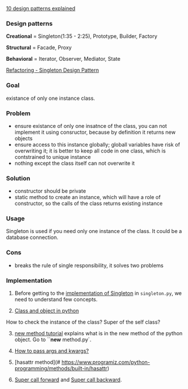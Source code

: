 [10 design patterns explained](https://www.youtube.com/watch?v=tv-_1er1mWI)

### Design patterns
**Creational** = Singleton(1:35 - 2:25), Prototype, Builder, Factory

**Structural** = Facade, Proxy

**Behavioral** = Iterator, Observer, Mediator, State

[Refactoring - Singleton Design Pattern](https://refactoring.guru/pl/design-patterns/singleton)

### Goal
existance of only one instance class.

### Problem
- ensure existance of only one insatnce of the class,
you can not implement it using consructor, because by definition it returns new objects
- ensure access to this instance globally; globall variables have risk of overwriting it; it is better to keep all code in one class, which is contstrained to unique instance
- nothing except the class itself can not overwrite it

### Solution
- constructor should be private
- static method to create an instance, which will have a role of constructor, so the calls of the class returns existing instance

### Usage
Singleton is used if you need only one instance of the class. It could be a database connection.

### Cons
- breaks the rule of single responsibility, it solves two problems

### Implementation
1. Before getting to the [implementation of Singleton](https://stackoverflow.com/questions/42237752/single-instance-of-class-in-python) in `singleton.py`, we need to understand few concepts.

2. [Class and object in python](https://www.w3schools.com/python/python_classes.asp)

How to check the instance of the class?
Super of the self class?

3. [new method tutorial](https://www.pythontutorial.net/python-oop/python-__new__/) explains what is in the new method of the python object. Go to ``__new__ method.py`.


4. [How to pass args and kwargs?](https://realpython.com/python-kwargs-and-args/)

5. [hasattr method](# https://www.programiz.com/python-programming/methods/built-in/hasattr)

6. [Super call forward](https://www.educative.io/answers/what-is-super-in-python) and [Super call backward](https://realpython.com/python-super/).